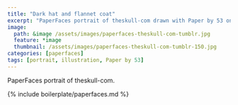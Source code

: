 ```yaml
---
title: "Dark hat and flannet coat"
excerpt: "PaperFaces portrait of theskull-com drawn with Paper by 53 on an iPad."
image: 
  path: &image /assets/images/paperfaces-theskull-com-tumblr.jpg 
  feature: *image
  thumbnail: /assets/images/paperfaces-theskull-com-tumblr-150.jpg
categories: [paperfaces]
tags: [portrait, illustration, Paper by 53]
---
```


PaperFaces portrait of theskull-com.

{% include boilerplate/paperfaces.md %}
